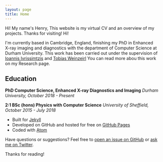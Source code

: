 ```yaml
---
layout: page
title: Home
---
```


<p class="message">
  Hi! My name's Henry, This website is my virtual CV and an overview of my projects. Thanks for visiting!
  Hi!
</p>

I'm currently based in Cambridge, England, finishing my PhD in Enhanced X-ray imaging and diagnostics with the department of Computer Science at Durham University.
This work has been carried out under the supervision of [Ioannis Ivrissimtzis](https://www.durham.ac.uk/staff/ioannis-ivrissimtzis/) and [Tobias Weinzeirl](https://www.durham.ac.uk/staff/tobias-weinzierl/)
You can read more abou this work on my Research page.

## Education

**PhD Computer Science, Enhanced X-ray Diagnostics and Imaging**
*Durham University, October 2018 - Present*

**2:1 BSc (hons) Physics with Computer Science**
*University of Sheffield, October 2015 - July 2018*


* Built for [Jekyll](https://jekyllrb.com)
* Developed on GitHub and hosted for free on [GitHub Pages](https://pages.github.com)
* Coded with [Atom](https://atom.io)

Have questions or suggestions? Feel free to [open an issue on GitHub](https://github.com/poole/issues/new) or [ask me on Twitter](https://twitter.com/mdo).

Thanks for reading!
